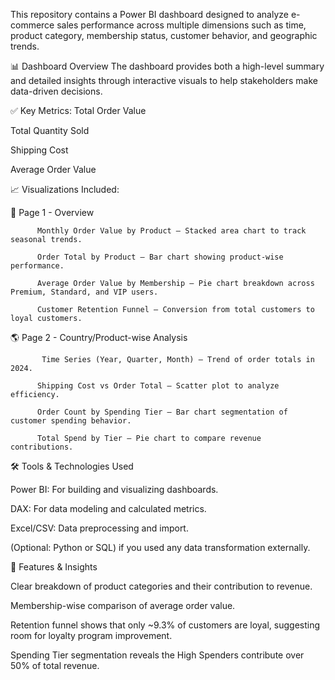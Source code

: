 This repository contains a Power BI dashboard designed to analyze e-commerce sales performance across multiple dimensions such as time, product category, membership status, customer behavior, and geographic trends.





📊 Dashboard Overview
The dashboard provides both a high-level summary and detailed insights through interactive visuals to help stakeholders make data-driven decisions.

✅ Key Metrics:
Total Order Value

Total Quantity Sold

Shipping Cost

Average Order Value

📈 Visualizations Included:


📌 Page 1 - Overview
          
          Monthly Order Value by Product – Stacked area chart to track seasonal trends.

          Order Total by Product – Bar chart showing product-wise performance.

          Average Order Value by Membership – Pie chart breakdown across Premium, Standard, and VIP users.

          Customer Retention Funnel – Conversion from total customers to loyal customers.



🌎 Page 2 - Country/Product-wise Analysis
           
           Time Series (Year, Quarter, Month) – Trend of order totals in 2024.

          Shipping Cost vs Order Total – Scatter plot to analyze efficiency.

          Order Count by Spending Tier – Bar chart segmentation of customer spending behavior.

          Total Spend by Tier – Pie chart to compare revenue contributions.





🛠️ Tools & Technologies Used


Power BI: For building and visualizing dashboards.

DAX: For data modeling and calculated metrics.

Excel/CSV: Data preprocessing and import.

(Optional: Python or SQL) if you used any data transformation externally.




📌 Features & Insights


Clear breakdown of product categories and their contribution to revenue.

Membership-wise comparison of average order value.

Retention funnel shows that only ~9.3% of customers are loyal, suggesting room for loyalty program improvement.

Spending Tier segmentation reveals the High Spenders contribute over 50% of total revenue.
